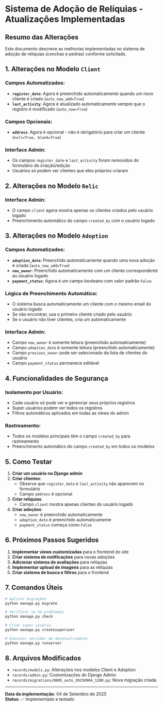 # Sistema de Adoção de Relíquias - Atualizações Implementadas

## Resumo das Alterações

Este documento descreve as melhorias implementadas no sistema de adoção de relíquias (conchas e pedras) conforme solicitado.

## 1. Alterações no Modelo `Client`

### Campos Automatizados:
- **`register_date`**: Agora é preenchido automaticamente quando um novo cliente é criado (`auto_now_add=True`)
- **`last_activity`**: Agora é atualizado automaticamente sempre que o registro é modificado (`auto_now=True`)

### Campos Opcionais:
- **`address`**: Agora é opcional - não é obrigatório para criar um cliente (`null=True, blank=True`)

### Interface Admin:
- Os campos `register_date` e `last_activity` foram removidos do formulário de criação/edição
- Usuários só podem ver clientes que eles próprios criaram

## 2. Alterações no Modelo `Relic`

### Interface Admin:
- O campo `client` agora mostra apenas os clientes criados pelo usuário logado
- Preenchimento automático do campo `created_by` com o usuário logado

## 3. Alterações no Modelo `Adoption`

### Campos Automatizados:
- **`adoption_date`**: Preenchido automaticamente quando uma nova adoção é criada (`auto_now_add=True`)
- **`new_owner`**: Preenchido automaticamente com um cliente correspondente ao usuário logado
- **`payment_status`**: Agora é um campo booleano com valor padrão `False`

### Lógica de Preenchimento Automático:
- O sistema busca automaticamente um cliente com o mesmo email do usuário logado
- Se não encontrar, usa o primeiro cliente criado pelo usuário
- Se o usuário não tiver clientes, cria um automaticamente

### Interface Admin:
- Campo `new_owner` é somente leitura (preenchido automaticamente)
- Campo `adoption_date` é somente leitura (preenchido automaticamente)
- Campo `previous_owner` pode ser selecionado da lista de clientes do usuário
- Campo `payment_status` permanece editável

## 4. Funcionalidades de Segurança

### Isolamento por Usuário:
- Cada usuário só pode ver e gerenciar seus próprios registros
- Super usuários podem ver todos os registros
- Filtros automáticos aplicados em todas as views do admin

### Rastreamento:
- Todos os modelos principais têm o campo `created_by` para rastreamento
- Preenchimento automático do campo `created_by` em todos os modelos

## 5. Como Testar

1. **Criar um usuário no Django admin**
2. **Criar clientes**: 
   - Observe que `register_date` e `last_activity` não aparecem no formulário
   - Campo `address` é opcional
3. **Criar relíquias**: 
   - Campo `client` mostra apenas clientes do usuário logado
4. **Criar adoções**: 
   - `new_owner` é preenchido automaticamente
   - `adoption_date` é preenchido automaticamente
   - `payment_status` começa como `False`

## 6. Próximos Passos Sugeridos

1. **Implementar views customizadas** para o frontend do site
2. **Criar sistema de notificações** para novas adoções
3. **Adicionar sistema de avaliações** para relíquias
4. **Implementar upload de imagens** para as relíquias
5. **Criar sistema de busca e filtros** para o frontend

## 7. Comandos Úteis

```bash
# Aplicar migrações
python manage.py migrate

# Verificar se há problemas
python manage.py check

# Criar super usuário
python manage.py createsuperuser

# Executar servidor de desenvolvimento
python manage.py runserver
```

## 8. Arquivos Modificados

- `records/models.py`: Alterações nos modelos Client e Adoption
- `records/admin.py`: Customizações do Django Admin
- `records/migrations/0005_auto_20250904_1200.py`: Nova migração criada

---

**Data da implementação**: 04 de Setembro de 2025  
**Status**: ✅ Implementado e testado
